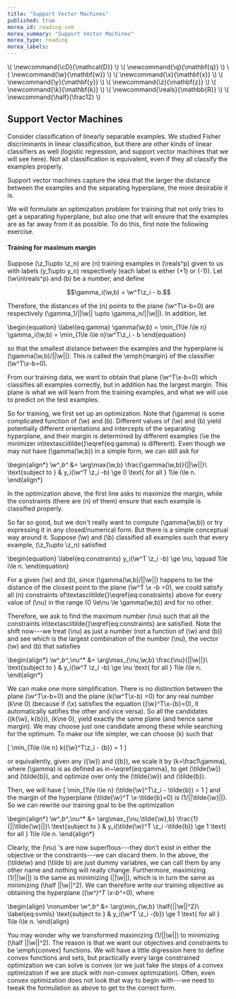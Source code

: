 ```yaml
---
title: "Support Vector Machines"
published: true
morea_id: reading-svm
morea_summary: "Support Vector Machines"
morea_type: reading
morea_labels:
---
```

\\( \newcommand{\cD}{\mathcal{D}} \\)
\\( \newcommand{\q}{\mathbf{q}} \\)
\\( \newcommand{\w}{\mathbf{w}} \\)
\\( \newcommand{\x}{\mathbf{x}} \\)
\\( \newcommand{\y}{\mathbf{y}} \\)
\\( \newcommand{\z}{\mathbf{z}} \\)
\\( \newcommand{\k}{\mathbf{k}} \\)
\\( \newcommand{\reals}{\mathbb{R}} \\)
\\( \newcommand{\half}{\frac12} \\)

## Support Vector Machines 
Consider classification of linearly separable examples.  We studied
Fisher discriminants in linear classification, but there are other
kinds of linear classifiers as well (logistic regression, and support
vector machines that we will see here).  Not all classification is
equivalent, even if they all classify the examples properly. 

Support vector machines capture the idea that the larger the
distance between the examples and the separating hyperplane, the more
desirable it is.

We will formulate an optimization problem for training that not only
tries to get a separating hyperplane, but also one that will ensure
that the examples are as far away from it as possible. To do this,
first note the following exercise.


#### Training for maximum margin
Suppose \(\z_1\upto \z_n\) are \(n\)
training examples in \(\reals^p\) given to us with labels \(y_1\upto y_n\)
respectively (each label is either \(+1\) or \(-1\)). Let \(\w\in\reals^p\)
and \(b\) be a number, and define

$$\gamma_i(\w,b) = \w^T\z_i - b.$$


Therefore, the distances of the \(n\) points to the plane \(\w^T\x-b=0\) 
are respectively \(\gamma_1/||\w|| \upto \gamma_n/||\w||\). In addition,
let 

\begin{equation}
\label{eq:gamma}
\gamma(\w,b) = \min_{1\le i\le n} \gamma_i(\w,b) = \min_{1\le i\le n}\w^T\z_i - b
\end{equation}

so that the smallest distance between the examples and the hyperplane
is \(\gamma(\w,b)/||\w||\). This is called the \emph{margin} of the classifier
\(\w^T\x-b=0\).

From our training data, we want to obtain that plane \(\w^T\x-b=0\) which
classifies all examples correctly, but in addition has the largest
margin. This plane is what we will learn from the training examples, and
what we will use to predict on the test examples. 

So for training, we first set up an optimization. Note that \(\gamma\)
is some complicated function of \(\w\) and \(b\). Different values of
\(\w\) and \(b\) yield potentially different orientations and
intercepts of the separating hyperplane, and their margin is
determined by different examples (\ie the minimizer
in\textasciitilde{}\eqref{eq:gamma} is different).  Even though we may not have
\(\gamma(\w,b)\) in a simple form, we can still ask for

\begin{align*}
\w^*,b^* &= \arg\max{\w,b} \frac{\gamma(\w,b)}{||\w||}\\
\text{subject to } & y_i(\w^T \z_i -b) \ge 0 \text{ for all } 1\le i\le n.
\end{align*}

In the optimization above, the first line asks to maximize the margin,
while the constraints (there are \(n\) of them) ensure that each
example is classified properly.

So far so good, but we don't really want to compute \(\gamma(\w,b)\) or
try expressing it in any closed/numerical form. But there is a simple
conceptual way around it. Suppose \(\w\) and \(\b\) classified all examples
such that every example, \(\z_1\upto \z_n\) satisfied

\begin{equation}
\label{eq:constraints}
 y_i(\w^T \z_i -b) \ge \nu, \qquad 1\le i\le n.
\end{equation}

For a given \(\w\) and \(b\), since \(\gamma(\w,b)/||\w||\) happens to be the
distance of the closest point to the plane \(\w^T \x -b =0\), we could
satisfy all \(n\) constraints of\textasciitilde{}\eqref{eq:constraints} above for every value of \(\nu\) in the range \(0 \le\nu \le \gamma(\w,b)\) and for no
other.

Therefore, we ask to find the maximum number \(\nu\) such that all the
constraints in\textasciitilde{}\eqref{eq:constraints} are satisfied.
Note the shift now---we treat \(\nu\) as just a number (not a
function of \(\w\) and \(b\)) and see which is the largest combination
of the number \(\nu\), the vector \(\w\) and \(b\) that satisfies

\begin{align*}
\w^*,b^*,\nu^* &= \arg\max_{\nu,\w,b} \frac{\nu}{||\w||}\\
\text{subject to } & y_i(\w^T \z_i -b) \ge \nu \text{ for all } 1\le i\le n.
\end{align*}

We can make one more simplification. There is no distinction between
the plane \(\w^T\x-b=0\) and the plane
\(k(\w^T\x-b) =0\) for any real number \(k\ne 0\) (because
if \(\x\) satisfies the equation \({\w}^T\x-{b}=0\), it
automatically satifies the other and vice versa). So all the
candidates (\(k{\w}, k{b}\)), \(k\ne 0\), yield exactly the
same plane (and hence same margin). We may choose just one candidate among
these while searching for the optimum. To make our life simpler, we
can choose \(k\) such that 

\[ 
\min_{1\le i\le n} k({\w}^T\z_i - {b}) = 1 
\]

or equivalently, given any \({\w}\) and \({b}\), we scale it by
\(k=\frac1\gamma\), where \(\gamma\) is as defined as
in~\eqref{eq:gamma}, to get \(\tilde{\w}\) and \(\tilde{b}\), and
optimize over only the \(\tilde{\w}\) and \(\tilde{b}\).

Then, we will have \[ \min_{1\le i\le n} (\tilde{\w}^T\z_i -
\tilde{b}) = 1 \] and the margin of the hyperplane \(\tilde{\w}^T
\x-\tilde{b}=0\) is \(1/||\tilde{\w}||\).
So we can rewrite our training goal to be the optimization

\begin{align*}
\w^*,b^*,\nu^* &= \arg\max_{\nu,\tilde{\w},b} \frac{1}{||\tilde{\w}||}\\
\text{subject to } & y_i(\tilde{\w}^T \z_i -\tilde{b}) \ge 1 
\text{ for all } 1\le i\le n.
\end{align*}

Clearly, the \(\nu\) 's are now superflous---they don't exist in either the
objective or the constraints---we can discard them.
In the above, the \(\tilde\w\) and \(\tilde b\) are just dummy variables,
we can call them by any other name and nothing will really change. Furthermore,
maximizing \(1/||\w||\) is the same as minimizing \(||\w||\), which is in turn
the same as minimizing \(\half ||\w||^2\). We can therefore write our training
objective as obtaining the hyperplane \((\w^*)^T \x-b^*=0\), where 

\begin{align}
  \nonumber
  \w^*,b^* &= \arg\min_{\w,b} \half{||\w||^2}\\
  \label{eq:svmls}
\text{subject to } & y_i(\w^T \z_i -{b}) \ge 1 
\text{ for all } 1\le i\le n.
\end{align}

You may wonder why we transformed maximizing \(1/||\w||\) to minimizing
\(\half ||\w||^2\). The reason is that we want our objectives and
constraints to be \emph{convex} functions. We will have a little
digression here to define convex functions and sets, but practically
every large constrained optimization we can solve is convex (or we
just fake the steps of a convex optimization if we are stuck with
non-convex optimization). Often, even convex optimization does not
look that way to begin with---we need to tweak the formulation as 
above to get to the correct form.
